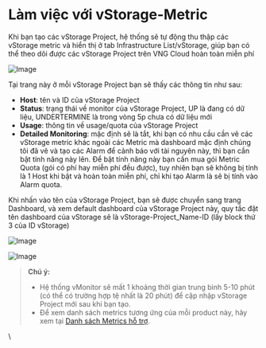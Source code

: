 # Làm việc với vStorage-Metric

Khi bạn tạo các vStorage Project, hệ thống sẽ tự động thu thập các vStorage metric và hiển thị ở tab Infrastructure List/vStorage, giúp bạn có thể theo dõi được các vStorage Project trên VNG Cloud hoàn toàn miễn phí

![Image](https://github.com/vngcloud/docs/blob/main/Vietnamese/.gitbook/assets/image%20(154).png?raw=true)

Tại trang này ở mỗi vStorage Project bạn sẽ thấy các thông tin như sau:

* **Host**: tên và ID của vStorage Project
* **Status**: trạng thái về monitor của vStorage Project, UP là đang có dữ liệu, UNDERTERMINE là trong vòng 5p chưa có dữ liệu mới
* **Usage**: thông tin về usage/quota của vStorage Project
* **Detailed Monitoring**: mặc định sẽ là tắt, khi bạn có nhu cầu cần vẽ các vStorage metric khác ngoài các Metric mà dashboard mặc định chúng tôi đã vẽ và tạo các Alarm để cảnh báo với tài nguyên này, thì bạn cần bật tính năng này lên. Để bật tính năng này bạn cần mua gói Metric Quota (gói có phí hay miễn phí đều được), tuy nhiên bạn sẽ không bị tính là 1 Host khi bật và hoàn toàn miễn phí, chỉ khi tạo Alarm là sẽ bị tính vào Alarm quota.

 Khi nhấn vào tên của vStorage Project, bạn sẽ được chuyển sang trang Dashboard, và xem default dashboard của vStorage Project này, quy tắc đặt tên dashboard của vStorage sẽ là vStorage-Project\_Name-ID (lấy block thứ 3 của ID vStorage)

![Image](https://github.com/vngcloud/docs/blob/main/Vietnamese/.gitbook/assets/image%20(155).png?raw=true)

![Image](https://github.com/vngcloud/docs/blob/main/Vietnamese/.gitbook/assets/image%20(156).png?raw=true)

> **Chú ý:**
>
> * Hệ thống vMonitor sẽ mất 1 khoảng thời gian trung bình 5-10 phút (có thể có trường hợp tệ nhất là 20 phút) để cập nhập vStorage Project mới sau khi bạn tạo.
> * Để xem danh sách metrics tương ứng của mỗi product này, hãy xem tại [Danh sách Metrics hỗ trợ](https://docs.vngcloud.vn/vng-cloud-document/vn/vmonitor-platform/cach-tinh-nang-cua-vmonitor-platform/metrics/danh-sach-metrics-ho-tro).

\
